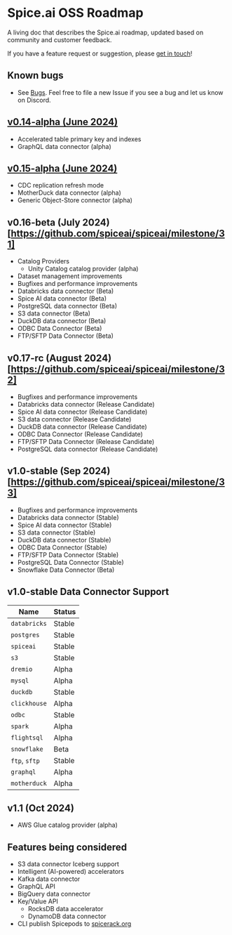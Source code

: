 # Spice.ai OSS Roadmap

A living doc that describes the Spice.ai roadmap, updated based on community and customer feedback.

If you have a feature request or suggestion, please [get in touch](https://github.com/spiceai/spiceai#community)!

## Known bugs

- See [Bugs](https://github.com/spiceai/spiceai/labels/bug). Feel free to file a new Issue if you see a bug and let us know on Discord.

## [v0.14-alpha (June 2024)](https://github.com/spiceai/spiceai/milestone/34)

- Accelerated table primary key and indexes
- GraphQL data connector (alpha)

## [v0.15-alpha (June 2024)](https://github.com/spiceai/spiceai/milestone/28)

- CDC replication refresh mode
- MotherDuck data connector (alpha)
- Generic Object-Store connector (alpha)

## v0.16-beta (July 2024)[https://github.com/spiceai/spiceai/milestone/31]

- Catalog Providers
  - Unity Catalog catalog provider (alpha)
- Dataset management improvements
- Bugfixes and performance improvements
- Databricks data connector (Beta)
- Spice AI data connector (Beta)
- PostgreSQL data connector (Beta)
- S3 data connector (Beta)
- DuckDB data connector (Beta)
- ODBC Data Connector (Beta)
- FTP/SFTP Data Connector (Beta)

## v0.17-rc (August 2024)[https://github.com/spiceai/spiceai/milestone/32]
- Bugfixes and performance improvements
- Databricks data connector (Release Candidate)
- Spice AI data connector (Release Candidate)
- S3 data connector (Release Candidate)
- DuckDB data connector (Release Candidate)
- ODBC Data Connector (Release Candidate)
- FTP/SFTP Data Connector (Release Candidate)
- PostgreSQL data connector (Release Candidate)

## v1.0-stable (Sep 2024)[https://github.com/spiceai/spiceai/milestone/33]

- Bugfixes and performance improvements
- Databricks data connector (Stable)
- Spice AI data connector (Stable)
- S3 data connector (Stable)
- DuckDB data connector (Stable)
- ODBC Data Connector (Stable)
- FTP/SFTP Data Connector (Stable)
- PostgreSQL Data Connector (Stable)
- Snowflake Data Connector (Beta)

## v1.0-stable Data Connector Support
  | Name          | Status              |
  | ------------- | ------------------- |
  | `databricks`  | Stable              |
  | `postgres`    | Stable              |
  | `spiceai`     | Stable              |
  | `s3`          | Stable              |
  | `dremio`      | Alpha               |
  | `mysql`       | Alpha               |
  | `duckdb`      | Stable              |
  | `clickhouse`  | Alpha               |
  | `odbc`        | Stable              |
  | `spark`       | Alpha               |
  | `flightsql`   | Alpha               |
  | `snowflake`   | Beta                |
  | `ftp`, `sftp` | Stable              |
  | `graphql`     | Alpha               |
  | `motherduck`  | Alpha               |

## v1.1 (Oct 2024)

- AWS Glue catalog provider (alpha)

## Features being considered

- S3 data connector Iceberg support
- Intelligent (AI-powered) accelerators
- Kafka data connector
- GraphQL API
- BigQuery data connector
- Key/Value API
  - RocksDB data accelerator
  - DynamoDB data connector
- CLI publish Spicepods to [spicerack.org](https://spicerack.org)
